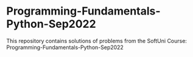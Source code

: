 # Programming-Fundamentals-Python-Sep2022
This repository contains solutions of problems from the SoftUni Course: Programming-Fundamentals-Python-Sep2022
